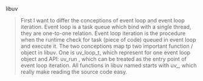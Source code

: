 libuv

> First I want to differ the conceptions of event loop and event loop iteration. Event loop is a task queue which bind with a single thread, they are one-to-one relation. Event loop iteration is the procedure when the runtime check for task (piece of code) queued in event loop and execute it. The two conceptions map tp two important function / object in libuv. One is uv_loop_t, which represent for one event loop object and API: uv_run , which can be treated as the entry point of event loop iteration. All functions in libuv named starts with uv_, which really make reading the source code easy.